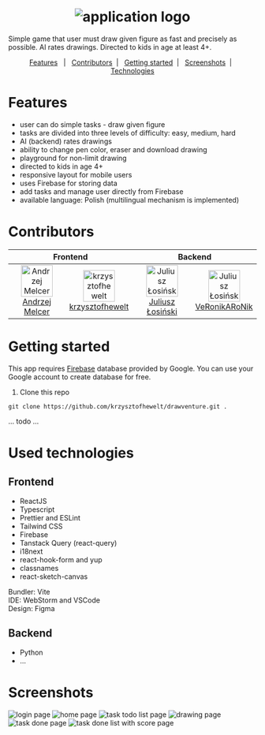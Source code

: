 <h1 align="center">
    <img src="screenshots/logo.svg" alt="application logo">
</h1>

Simple game that user must draw given figure as fast and precisely as possible. AI rates drawings. Directed to kids in age at least 4+.

<p align="center">
    <a href="#features">Features</a>&nbsp;&nbsp; | &nbsp;
    <a href="#contributors">Contributors</a>&nbsp; | &nbsp;
    <a href="#getting-started">Getting started</a>&nbsp; | &nbsp;
    <a href="#screenshots">Screenshots</a>&nbsp; | &nbsp;
    <a href="#used-technologies">Technologies</a>
</p>

# Features
* user can do simple tasks - draw given figure
* tasks are divided into three levels of difficulty: easy, medium, hard
* AI (backend) rates drawings
* ability to change pen color, eraser and download drawing
* playground for non-limit drawing
* directed to kids in age 4+
* responsive layout for mobile users
* uses Firebase for storing data
* add tasks and manage user directly from Firebase
* available language: Polish (multilingual mechanism is implemented)

# Contributors
<table>
<thead>
<tr>
<th colspan="2">
Frontend
</th>
<th colspan="2">
Backend
</th>
</tr>
</thead>
<tbody>
<tr>
<td align="center">
<a href="https://github.com/amelcer">
<img width="64" height="64" src="https://avatars.githubusercontent.com/u/60044260?s=64&v=4" alt="Andrzej Melcer"><br>
Andrzej Melcer
</a>
</td>
<td align="center">
<a href="https://github.com/krzysztofhewelt">
<img width="64" height="64" src="https://avatars.githubusercontent.com/u/24493324?v=4" alt="krzysztofhewelt"><br>
krzysztofhewelt
</a>
</td>
<td align="center">
<a href="https://github.com/juliuszlosinski">
<img width="64" height="64" src="https://avatars.githubusercontent.com/u/72278818?v=4" alt="Juliusz Łosiński"><br>
Juliusz Łosiński
</a>
</td>
<td align="center">
<a href="https://github.com/VeRonikARoNik">
<img width="64" height="64" src="https://avatars.githubusercontent.com/u/76017554?s=64&v=4" alt="Juliusz Łosiński"><br>
VeRonikARoNik
</a>
</td>
</tr>
</tbody>
</table>

# Getting started
This app requires [Firebase](https://firebase.google.com/) database provided by Google. You can use your Google account to create database for free.

1. Clone this repo
```
git clone https://github.com/krzysztofhewelt/drawventure.git .
```

... todo ...

# Used technologies
## Frontend
* ReactJS
* Typescript
* Prettier and ESLint
* Tailwind CSS
* Firebase
* Tanstack Query (react-query)
* i18next
* react-hook-form and yup
* classnames
* react-sketch-canvas

Bundler: Vite \
IDE: WebStorm and VSCode \
Design: Figma

## Backend
* Python
* ...

# Screenshots
<img src="screenshots/login.png" alt="login page">
<img src="screenshots/home.png" alt="home page">
<img src="screenshots/tasks_todo.png" alt="task todo list page">
<img src="screenshots/drawing.png" alt="drawing page">
<img src="screenshots/task_done.png" alt="task done page">
<img src="screenshots/task_scores.png" alt="task done list with score page">
